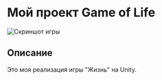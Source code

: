 # Мой проект Game of Life

![Скриншот игры](GameOfLife/images/imageFirst)

## Описание
Это моя реализация игры "Жизнь" на Unity.
